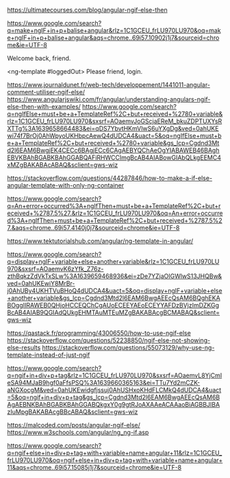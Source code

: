 https://ultimatecourses.com/blog/angular-ngif-else-then

https://www.google.com/search?q=make+ngIF+in+p+balise+angular&rlz=1C1GCEU_frLU970LU970&oq=make+ngIF+in+p+balise+angular&aqs=chrome..69i57.10902j1j7&sourceid=chrome&ie=UTF-8

<div *ngIf="isLoggedIn; else loggedOut">
  Welcome back, friend.
</div>

<ng-template #loggedOut>
  Please friend, login.
</ng-template>

https://www.journaldunet.fr/web-tech/developpement/1441011-angular-comment-utiliser-ngif-else/
https://www.angularjswiki.com/fr/angular/understanding-angulars-ngif-else-then-with-examples/
https://www.google.com/search?q=ngIfElse+must+be+a+TemplateRef%2C+but+received+%2780+variable&rlz=1C1GCEU_frLU970LU970&sxsrf=AOaemvJoGScjaEReM_bkuZDPTUXYsRXTTg%3A1639658664483&ei=qDS7YbvtHKmVlwS6uYXgDg&ved=0ahUKEwi74f7BrOj0AhWpyoUKHbpcAewQ4dUDCA4&uact=5&oq=ngIfElse+must+be+a+TemplateRef%2C+but+received+%2780+variable&gs_lcp=Cgdnd3Mtd2l6EAM6BwgjEK4CECc6BAgjECc6CAgAEBYQChAeOgYIABAWEB46BAghEBVKBAhBGABKBAhGGABQAFiRHWCCImgBcAB4AIABowGIAbQLkgEEMC4xMZgBAKABAcABAQ&sclient=gws-wiz


https://stackoverflow.com/questions/44287846/how-to-make-a-if-else-angular-template-with-only-ng-container

https://www.google.com/search?q=An+error+occurred%3A+ngIfThen+must+be+a+TemplateRef%2C+but+received+%2787.5%27.&rlz=1C1GCEU_frLU970LU970&oq=An+error+occurred%3A+ngIfThen+must+be+a+TemplateRef%2C+but+received+%2787.5%27.&aqs=chrome..69i57.4140j0j7&sourceid=chrome&ie=UTF-8


https://www.tektutorialshub.com/angular/ng-template-in-angular/

https://www.google.com/search?q=display+ngIF+variable+else+another+variable&rlz=1C1GCEU_frLU970LU970&sxsrf=AOaemvK6zYfk_Z76z-zthBqkzZdVkTxSLw%3A1639659468936&ei=zDe7YZjaOIGWlwS13JHQBw&ved=0ahUKEwiY8MrBr-j0AhUBy4UKHTVuBHoQ4dUDCA4&uact=5&oq=display+ngIF+variable+else+another+variable&gs_lcp=Cgdnd3Mtd2l6EAM6BwgAEEcQsAM6BQghEKABOggIIRAWEB0QHjoHCCEQChCgAUoECEEYAEoECEYYAFDzBVjzImDZKGgBcAB4AIAB9QGIAdQUkgEHMTAuMTEuMZgBAKABAcgBCMABAQ&sclient=gws-wiz

https://qastack.fr/programming/43006550/how-to-use-ngif-else
https://stackoverflow.com/questions/52238850/ngif-else-not-showing-else-results
https://stackoverflow.com/questions/55073129/why-use-ng-template-instead-of-just-ngif

https://www.google.com/search?q=ngif+in+div+p+tag&rlz=1C1GCEU_frLU970LU970&sxsrf=AOaemvL8YjCmIeSA94MJaB9hgf0aFfsPSQ%3A1639660365163&ei=TTu7Yd2mCZK-aNGXocgM&ved=0ahUKEwidgfjssuj0AhUSHxoKHdFLCMkQ4dUDCA4&uact=5&oq=ngif+in+div+p+tag&gs_lcp=Cgdnd3Mtd2l6EAM6BwgAEEcQsAM6BAgAEBNKBAhBGABKBAhGGABQkgxY0g9gtRJoAXAAeACAAaoBiAGBBJIBAzIuMpgBAKABAcgBBcABAQ&sclient=gws-wiz

https://malcoded.com/posts/angular-ngif-else/
https://www.w3schools.com/angular/ng_ng-if.asp

https://www.google.com/search?q=ngif+else+in+div+p+tag+with+variable+name+angular+11&rlz=1C1GCEU_frLU970LU970&oq=ngif+else+in+div+p+tag+with+variable+name+angular+11&aqs=chrome..69i57.15085j1j7&sourceid=chrome&ie=UTF-8